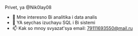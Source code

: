 Privet, ya @Nik0lay08
- 👀 Mne interesno Bi analitika i data analis
- 🌱 YA seychas izuchayu SQL i Bi sistemi
- 📫 Kak so mnoy svyazat'sya email: 79111693550@mail.ru
<!---
Nik0lay08/Nik0lay08 is a ✨ special ✨ repository because its `README.md` (this file) appears on your GitHub profile.
You can click the Preview link to take a look at your changes.
--->
